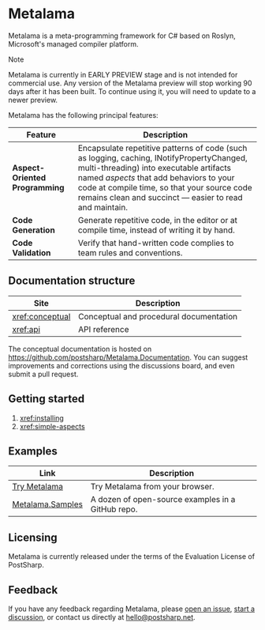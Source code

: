 # Metalama

Metalama is a meta-programming framework for C# based on Roslyn, Microsoft's managed compiler platform.

> [!NOTE]
> Metalama is currently in EARLY PREVIEW stage and is not intended for commercial use.
> Any version of the Metalama preview will stop working 90 days after it has been built.
> To continue using it, you will need to update to a newer preview.

Metalama has the following principal features:

| Feature | Description |
|---------|-------------|
| __Aspect-Oriented Programming__ | Encapsulate repetitive patterns of code (such as logging, caching, INotifyPropertyChanged, multi-threading) into executable artifacts named _aspects_ that add behaviors to your code at compile time, so that your source code remains clean and succinct &mdash; easier to read and maintain.
| __Code Generation__             | Generate repetitive code, in the editor or at compile time, instead of writing it by hand.
| __Code Validation__             | Verify that hand-written code complies to team rules and conventions.

## Documentation structure

| Site | Description |
|------|-------------|
| <xref:conceptual> | Conceptual and procedural documentation |
| <xref:api> | API reference |

The conceptual documentation is hosted on https://github.com/postsharp/Metalama.Documentation. You can suggest improvements and corrections using the discussions board, and even submit a pull request.


## Getting started

1. <xref:installing>
2. <xref:simple-aspects>

## Examples

| Link                                                              | Description |
|-------------------------------------------------------------------|------------------------
| [Try Metalama](https://try.postsharp.net) | Try Metalama from your browser.|
| [Metalama.Samples](https://github.com/postsharp/Metalama.Samples) | A dozen of open-source examples in a GitHub repo. |


## Licensing

Metalama is currently released under the terms of the Evaluation License of PostSharp.

## Feedback

If you have any feedback regarding Metalama, please [open an issue](https://github.com/postsharp/Metalama/issues/new),
 [start a discussion](https://github.com/postsharp/Metalama/discussions/new), or contact us directly at hello@postsharp.net.

